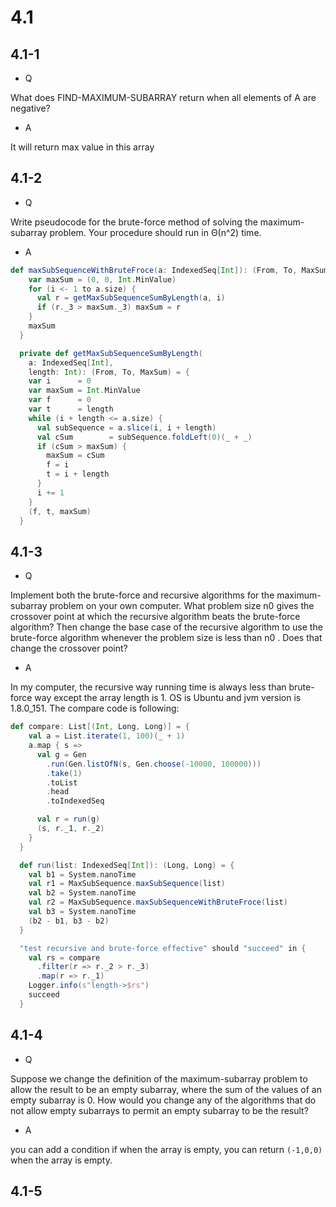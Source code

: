 # 4.1

## 4.1-1

*  Q

What does FIND-MAXIMUM-SUBARRAY return when all elements of A are negative?

*  A

It will return max value in this array

## 4.1-2

*  Q

Write pseudocode for the brute-force method of solving the maximum-subarray problem. Your procedure should run in Θ(n^2) time.

*  A

```Scala
def maxSubSequenceWithBruteFroce(a: IndexedSeq[Int]): (From, To, MaxSum) = {
    var maxSum = (0, 0, Int.MinValue)
    for (i <- 1 to a.size) {
      val r = getMaxSubSequenceSumByLength(a, i)
      if (r._3 > maxSum._3) maxSum = r
    }
    maxSum
  }

  private def getMaxSubSequenceSumByLength(
    a: IndexedSeq[Int],
    length: Int): (From, To, MaxSum) = {
    var i      = 0
    var maxSum = Int.MinValue
    var f      = 0
    var t      = length
    while (i + length <= a.size) {
      val subSequence = a.slice(i, i + length)
      val cSum        = subSequence.foldLeft(0)(_ + _)
      if (cSum > maxSum) {
        maxSum = cSum
        f = i
        t = i + length
      }
      i += 1
    }
    (f, t, maxSum)
  }
```

## 4.1-3

*  Q

Implement both the brute-force and recursive algorithms for the maximum-subarray problem on your own computer. What problem size n0 gives the crossover point at which the recursive algorithm beats the brute-force algorithm? Then change the base case of the recursive algorithm to use the brute-force algorithm whenever the problem size is less than n0 . Does that change the crossover point?

*  A

In my computer, the recursive way running time is always less than brute-force way except the array length is 1. OS is Ubuntu and jvm version is 1.8.0_151. The compare code is following:
```Scala
def compare: List[(Int, Long, Long)] = {
    val a = List.iterate(1, 100)(_ + 1)
    a.map { s =>
      val g = Gen
        .run(Gen.listOfN(s, Gen.choose(-10000, 100000)))
        .take(1)
        .toList
        .head
        .toIndexedSeq

      val r = run(g)
      (s, r._1, r._2)
    }
  }

  def run(list: IndexedSeq[Int]): (Long, Long) = {
    val b1 = System.nanoTime
    val r1 = MaxSubSequence.maxSubSequence(list)
    val b2 = System.nanoTime
    val r2 = MaxSubSequence.maxSubSequenceWithBruteFroce(list)
    val b3 = System.nanoTime
    (b2 - b1, b3 - b2)
  }

  "test recursive and brute-force effective" should "succeed" in {
    val rs = compare
      .filter(r => r._2 > r._3)
      .map(r => r._1)
    Logger.info(s"length->$rs")
    succeed
  }
```

## 4.1-4

*  Q

Suppose we change the definition of the maximum-subarray problem to allow the result to be an empty subarray, where the sum of the values of an empty subarray is 0. How would you change any of the algorithms that do not allow empty subarrays to permit an empty subarray to be the result?

*  A

you can add a condition if when the array is empty, you can return `(-1,0,0)` when the array is empty.

## 4.1-5
